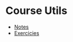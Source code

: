 # Course Utils

- [Notes](https://theprimeagen.github.io/fem-algos/)
- [Exercicies](https://github.com/ThePrimeagen/kata-machine)